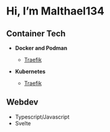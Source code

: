 # Hi, I’m Malthael134

## Container Tech

- **Docker and Podman**
  - [Traefik](https://traefik.io/traefik)

- **Kubernetes**
  - [Traefik](https://traefik.io/traefik)

## Webdev

- Typescript/Javascript
- Svelte
